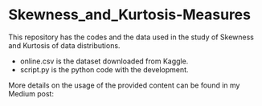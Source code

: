 # Skewness_and_Kurtosis-Measures

This repository has the codes and the data used in the study of Skewness and Kurtosis of data distributions. 

* online.csv is the dataset downloaded from Kaggle.
* script.py is the python code with the development.

More details on the usage of the provided content can be found in my Medium post: 



